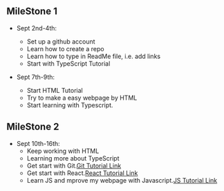 ## MileStone 1
* Sept 2nd-4th:
   * Set up a github account
   * Learn how to create a repo
   * Learn how to type in ReadMe file, i.e. add links
   * Start with TypeScript Tutorial
 
* Sept 7th-9th:
   * Start HTML Tutorial
   * Try to make a easy webpage by HTML
   * Start learning with Typescript.

## MileStone 2
* Sept 10th-16th:
   * Keep working with HTML
   * Learning more about TypeScript
   * Get start with Git.[Git Tutorial Link](https://learngitbranching.js.org/?locale=zh_CN)
   * Get start with React.[React Tutorial Link](https://reactjs.org/tutorial/tutorial.html)
   * Learn JS and mprove my webpage with Javascript.[JS Tutorial Link](https://www.w3schools.com/js/default.asp)
